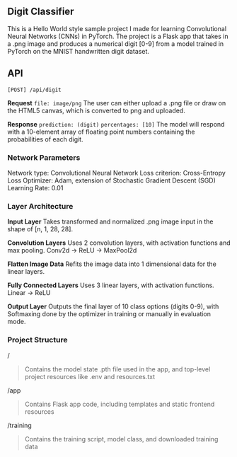 
## Digit Classifier

This is a Hello World style sample project I made for learning Convolutional Neural Networks (CNNs) in PyTorch. The project is a Flask app that takes in a .png image and produces a numerical digit [0-9] from a model trained in PyTorch on the MNIST handwritten digit dataset.


## API

`[POST] /api/digit`

**Request**
`file: image/png`
The user can either upload a .png file or draw on the HTML5 canvas, which is converted to png and uploaded.

**Response**
`prediction: (digit)`
`percentages: [10]`
The model will respond with a 10-element array of floating point numbers containing the probabilities of each digit.


### Network Parameters

Network type: Convolutional Neural Network
Loss criterion: Cross-Entropy Loss
Optimizer: Adam, extension of Stochastic Gradient Descent (SGD)
Learning Rate: 0.01


### Layer Architecture

**Input Layer**
Takes transformed and normalized .png image input in the shape of [n, 1, 28, 28].

**Convolution Layers**
Uses 2 convolution layers, with activation functions and max pooling.
Conv2d -> ReLU -> MaxPool2d

**Flatten Image Data**
Refits the image data into 1 dimensional data for the linear layers.

**Fully Connected Layers**
Uses 3 linear layers, with activation functions.
Linear -> ReLU

**Output Layer**
Outputs the final layer of 10 class options (digits 0-9), with Softmaxing done by the optimizer in training or manually in evaluation mode.


### Project Structure

/
> Contains the model state .pth file used in the app, and top-level project resources like .env and resources.txt

/app
> Contains Flask app code, including templates and static frontend resources

/training
> Contains the training script, model class, and downloaded training data